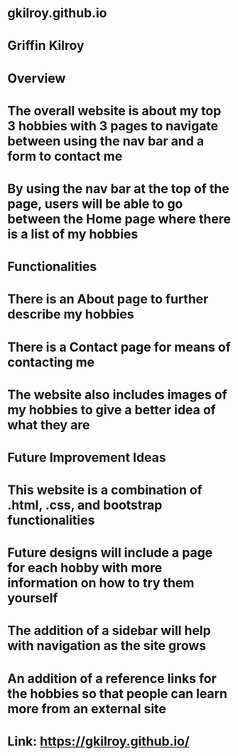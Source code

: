 # gkilroy.github.io
# Griffin Kilroy

# Overview
# The overall website is about my top 3 hobbies with 3 pages to navigate between using the nav bar and a form to contact me
# By using the nav bar at the top of the page, users will be able to go between the Home page where there is a list of my hobbies

# Functionalities
# There is an About page to further describe my hobbies
# There is a Contact page for means of contacting me
# The website also includes images of my hobbies to give a better idea of what they are

# Future Improvement Ideas
# This website is a combination of .html, .css, and bootstrap functionalities
# Future designs will include a page for each hobby with more information on how to try them yourself
# The addition of a sidebar will help with navigation as the site grows
# An addition of a reference links for the hobbies so that people can learn more from an external site

# Link: https://gkilroy.github.io/